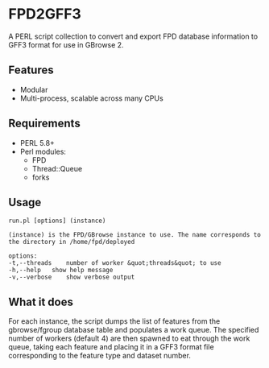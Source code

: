 # FPD2GFF3
A PERL script collection to convert and export FPD database information to GFF3 format for use in GBrowse 2.

## Features
- Modular
- Multi-process, scalable across many CPUs

## Requirements
- PERL 5.8+
- Perl modules:
	- FPD
	- Thread::Queue
	- forks

## Usage
	run.pl [options] (instance)
	
	(instance) is the FPD/GBrowse instance to use. The name corresponds to the directory in /home/fpd/deployed
	
	options:
	-t,--threads	number of worker &quot;threads&quot; to use
	-h,--help	show help message
	-v,--verbose	show verbose output

## What it does
For each instance, the script dumps the list of features from the gbrowse/fgroup database table and populates a work queue.
The specified number of workers (default 4) are then spawned to eat through the work queue, taking each feature and placing
it in a GFF3 format file corresponding to the feature type and dataset number.
